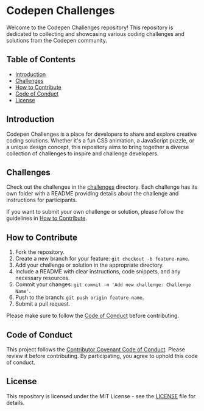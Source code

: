 # Codepen Challenges

Welcome to the Codepen Challenges repository! This repository is dedicated to collecting and showcasing various coding challenges and solutions from the Codepen community.

## Table of Contents

- [Introduction](#introduction)
- [Challenges](#challenges)
- [How to Contribute](#how-to-contribute)
- [Code of Conduct](#code-of-conduct)
- [License](#license)

## Introduction

Codepen Challenges is a place for developers to share and explore creative coding solutions. Whether it's a fun CSS animation, a JavaScript puzzle, or a unique design concept, this repository aims to bring together a diverse collection of challenges to inspire and challenge developers.

## Challenges

Check out the challenges in the [challenges](challenges) directory. Each challenge has its own folder with a README providing details about the challenge and instructions for participants.

If you want to submit your own challenge or solution, please follow the guidelines in [How to Contribute](#how-to-contribute).

## How to Contribute

1. Fork the repository.
2. Create a new branch for your feature: `git checkout -b feature-name`.
3. Add your challenge or solution in the appropriate directory.
4. Include a README with clear instructions, code snippets, and any necessary resources.
5. Commit your changes: `git commit -m 'Add new challenge: Challenge Name'`.
6. Push to the branch: `git push origin feature-name`.
7. Submit a pull request.

Please make sure to follow the [Code of Conduct](#code-of-conduct) before contributing.

## Code of Conduct

This project follows the [Contributor Covenant Code of Conduct](CODE_OF_CONDUCT.md). Please review it before contributing. By participating, you agree to uphold this code of conduct.

## License

This repository is licensed under the MIT License - see the [LICENSE](LICENSE) file for details.
